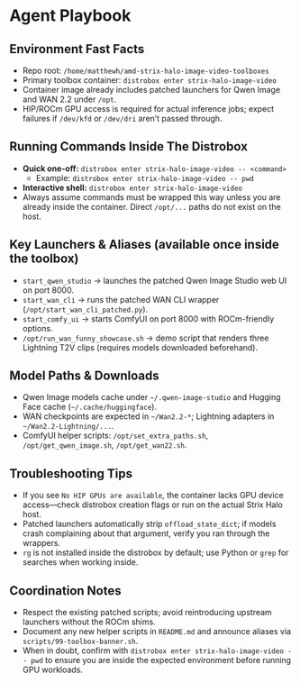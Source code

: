 # Agent Playbook

## Environment Fast Facts
- Repo root: `/home/matthewh/amd-strix-halo-image-video-toolboxes`
- Primary toolbox container: `distrobox enter strix-halo-image-video`
- Container image already includes patched launchers for Qwen Image and WAN 2.2 under `/opt`.
- HIP/ROCm GPU access is required for actual inference jobs; expect failures if `/dev/kfd` or `/dev/dri` aren’t passed through.

## Running Commands Inside The Distrobox
- **Quick one-off:** `distrobox enter strix-halo-image-video -- <command>`
  - Example: `distrobox enter strix-halo-image-video -- pwd`
- **Interactive shell:** `distrobox enter strix-halo-image-video`
- Always assume commands must be wrapped this way unless you are already inside the container. Direct `/opt/...` paths do not exist on the host.

## Key Launchers & Aliases (available once inside the toolbox)
- `start_qwen_studio` → launches the patched Qwen Image Studio web UI on port 8000.
- `start_wan_cli` → runs the patched WAN CLI wrapper (`/opt/start_wan_cli_patched.py`).
- `start_comfy_ui` → starts ComfyUI on port 8000 with ROCm-friendly options.
- `/opt/run_wan_funny_showcase.sh` → demo script that renders three Lightning T2V clips (requires models downloaded beforehand).

## Model Paths & Downloads
- Qwen Image models cache under `~/.qwen-image-studio` and Hugging Face cache (`~/.cache/huggingface`).
- WAN checkpoints are expected in `~/Wan2.2-*`; Lightning adapters in `~/Wan2.2-Lightning/...`.
- ComfyUI helper scripts: `/opt/set_extra_paths.sh`, `/opt/get_qwen_image.sh`, `/opt/get_wan22.sh`.

## Troubleshooting Tips
- If you see `No HIP GPUs are available`, the container lacks GPU device access—check distrobox creation flags or run on the actual Strix Halo host.
- Patched launchers automatically strip `offload_state_dict`; if models crash complaining about that argument, verify you ran through the wrappers.
- `rg` is not installed inside the distrobox by default; use Python or `grep` for searches when working inside.

## Coordination Notes
- Respect the existing patched scripts; avoid reintroducing upstream launchers without the ROCm shims.
- Document any new helper scripts in `README.md` and announce aliases via `scripts/99-toolbox-banner.sh`.
- When in doubt, confirm with `distrobox enter strix-halo-image-video -- pwd` to ensure you are inside the expected environment before running GPU workloads.
